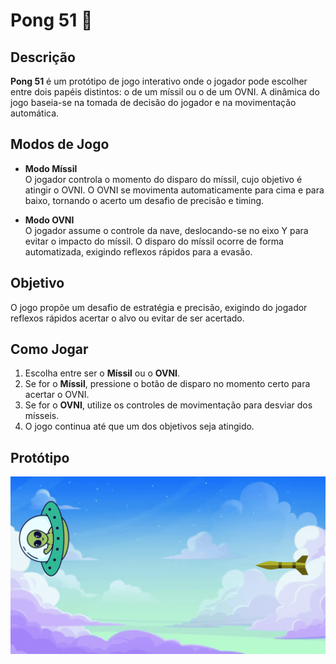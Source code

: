 # Pong 51 🎯


## Descrição

**Pong 51** é um protótipo de jogo interativo onde o jogador pode escolher entre dois papéis distintos: o de um míssil ou o de um OVNI. A dinâmica do jogo baseia-se na tomada de decisão do jogador e na movimentação automática.

## Modos de Jogo

- **Modo Míssil**   
  O jogador controla o momento do disparo do míssil, cujo objetivo é atingir o OVNI. O OVNI se movimenta automaticamente para cima e para baixo, tornando o acerto um desafio de precisão e timing.

- **Modo OVNI**   
  O jogador assume o controle da nave, deslocando-se no eixo Y para evitar o impacto do míssil. O disparo do míssil ocorre de forma automatizada, exigindo reflexos rápidos para a evasão.

## Objetivo

O jogo propõe um desafio de estratégia e precisão, exigindo do jogador reflexos rápidos acertar o alvo ou evitar de ser acertado.


## Como Jogar

1. Escolha entre ser o **Míssil** ou o **OVNI**.
2. Se for o **Míssil**, pressione o botão de disparo no momento certo para acertar o OVNI.
3. Se for o **OVNI**, utilize os controles de movimentação para desviar dos mísseis.
4. O jogo continua até que um dos objetivos seja atingido.

## Protótipo

![Protótipo do Jogo](trabalho-ux.gif)

